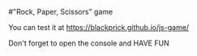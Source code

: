 #"Rock, Paper, Scissors" game

You can test it at https://blackprick.github.io/js-game/

Don't forget to open the console and HAVE FUN
